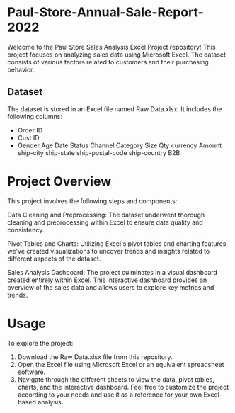 # Paul-Store-Annual-Sale-Report-2022
Welcome to the Paul Store Sales Analysis Excel Project repository! This project focuses on analyzing sales data using Microsoft Excel. The dataset consists of various factors related to customers and their purchasing behavior.

## Dataset
The dataset is stored in an Excel file named Raw Data.xlsx. It includes the following columns:

- Order ID
- Cust ID
- Gender
Age 
Date
Status
Channel 
Category
Size
Qty
currency
Amount
ship-city
ship-state
ship-postal-code
ship-country
B2B


# Project Overview
This project involves the following steps and components:

Data Cleaning and Preprocessing: The dataset underwent thorough cleaning and preprocessing within Excel to ensure data quality and consistency.

Pivot Tables and Charts: Utilizing Excel's pivot tables and charting features, we've created visualizations to uncover trends and insights related to different aspects of the dataset.

Sales Analysis Dashboard: The project culminates in a visual dashboard created entirely within Excel. This interactive dashboard provides an overview of the sales data and allows users to explore key metrics and trends.

# Usage
To explore the project:

  1. Download the Raw Data.xlsx file from this repository.
  2. Open the Excel file using Microsoft Excel or an equivalent spreadsheet software.
  3. Navigate through the different sheets to view the data, pivot tables, charts, and the interactive dashboard.
Feel free to customize the project according to your needs and use it as a reference for your own Excel-based analysis.
